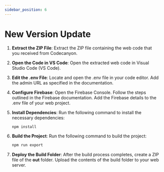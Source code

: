 ```yaml
---
sidebar_position: 6
---
```


# New Version Update

1. **Extract the ZIP File**:
   Extract the ZIP file containing the web code that you received from Codecanyon.

2. **Open the Code in VS Code**:
   Open the extracted web code in Visual Studio Code (VS Code).

3. **Edit the .env File**:
   Locate and open the .env file in your code editor. Add the admin URL as specified in the documentation.

4. **Configure Firebase**:
   Open the Firebase Console. Follow the steps outlined in the Firebase documentation. Add the Firebase details to the .env file of your web project.

5. **Install Dependencies**:
   Run the following command to install the necessary dependencies:

   ```bash
   npm install
   ```

6. **Build the Project**:
   Run the following command to build the project:

   ```bash
   npm run export
   ```

7. **Deploy the Build Folder**:
   After the build process completes, create a ZIP file of the **out** folder. Upload the contents of the build folder to your web server.
